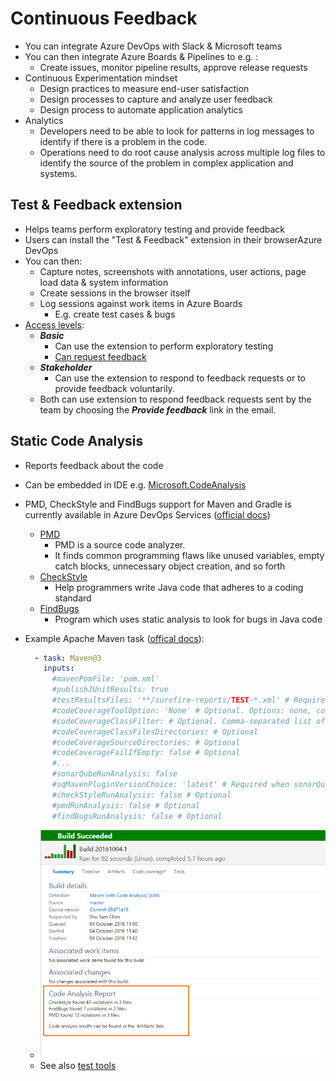 # Continuous Feedback

- You can integrate Azure DevOps with Slack & Microsoft teams
- You can then integrate Azure Boards & Pipelines to e.g. :
  - Create issues, monitor pipeline results, approve release requests
- Continuous Experimentation mindset
  - Design practices to measure end-user satisfaction
  - Design processes to capture and analyze user feedback
  - Design process to automate application analytics
- Analytics
  - Developers need to be able to look for patterns in log messages to identify if there is a problem in the code.
  - Operations need to do root cause analysis across multiple log files to identify the source of the problem in complex application and systems.

## Test & Feedback extension

- Helps teams perform exploratory testing and provide feedback
- Users can install the "Test & Feedback" extension in their browserAzure DevOps
- You can then:
  - Capture notes, screenshots with annotations, user actions, page load data & system information
  - Create sessions in the browser itself
  - Log sessions against work items in Azure Boards
    - E.g. create test cases & bugs
- [Access levels](https://docs.microsoft.com/en-us/azure/devops/test/connected-mode-exploratory-testing):
  - ***Basic***
    - Can use the extension to perform exploratory testing
    - [Can request feedback](https://docs.microsoft.com/en-us/azure/devops/test/request-stakeholder-feedback?view=azure-devops#request)
  - ***Stakeholder***
    - Can use the extension to respond to feedback requests or to provide feedback voluntarily.
  - Both can use extension to respond feedback requests sent by the team by choosing the ***Provide feedback*** link in the email.

## Static Code Analysis

- Reports feedback about the code
- Can be embedded in IDE e.g. [Microsoft.CodeAnalysis](https://www.nuget.org/packages/Microsoft.CodeAnalysis)
- PMD, CheckStyle and FindBugs support for Maven and Gradle is currently available in Azure DevOps Services ([official docs](https://docs.microsoft.com/en-us/azure/devops/java/standalone-tools))
  - [PMD](https://pmd.github.io/)
    - PMD is a source code analyzer.
    - It finds common programming flaws like unused variables, empty catch blocks, unnecessary object creation, and so forth
  - [CheckStyle](https://checkstyle.sourceforge.io/)
    - Help programmers write Java code that adheres to a coding standard
  - [FindBugs](http://findbugs.sourceforge.net/)
    - Program which uses static analysis to look for bugs in Java code

- Example Apache Maven task ([offical docs](https://docs.microsoft.com/en-us/azure/devops/pipelines/tasks/build/maven?view=azure-devops)):

    ```yaml
      - task: Maven@3
        inputs:
          #mavenPomFile: 'pom.xml'
          #publishJUnitResults: true
          #testResultsFiles: '**/surefire-reports/TEST-*.xml' # Required when publishJUnitResults == True
          #codeCoverageToolOption: 'None' # Optional. Options: none, cobertura, jaCoCo. Enabling code coverage inserts the `clean` goal into the Maven goals list when Maven runs.
          #codeCoverageClassFilter: # Optional. Comma-separated list of filters to include or exclude classes from collecting code coverage. For example: +:com.*,+:org.*,-:my.app*.*
          #codeCoverageClassFilesDirectories: # Optional
          #codeCoverageSourceDirectories: # Optional
          #codeCoverageFailIfEmpty: false # Optional
          #...
          #sonarQubeRunAnalysis: false
          #sqMavenPluginVersionChoice: 'latest' # Required when sonarQubeRunAnalysis == True# Options: latest, pom
          #checkStyleRunAnalysis: false # Optional
          #pmdRunAnalysis: false # Optional
          #findBugsRunAnalysis: false # Optional
    ```

  - ![Azure DevOps static code analysis reports](./img/continuous-feedback/static-code-analysis/azure-devops-code-analysis-reports.png)
  - See also [test tools](./5.1.%20Continuous%20Testing%20-%20Choosing%20Test%20and%20Work%20Management%20Tools.md#test-tools)
